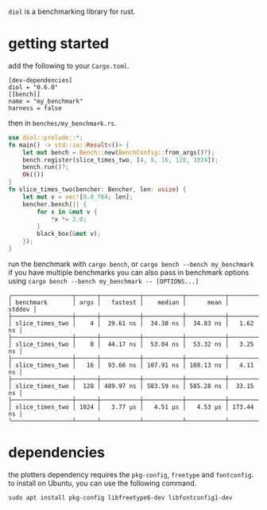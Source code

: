 `diol` is a benchmarking library for rust.
# getting started
add the following to your `Cargo.toml`.
```notcode
[dev-dependencies]
diol = "0.6.0"
[[bench]]
name = "my_benchmark"
harness = false
```
then in `benches/my_benchmark.rs`.
```rust
use diol::prelude::*;
fn main() -> std::io::Result<()> {
    let mut bench = Bench::new(BenchConfig::from_args()?);
    bench.register(slice_times_two, [4, 8, 16, 128, 1024]);
    bench.run()?;
    Ok(())
}
fn slice_times_two(bencher: Bencher, len: usize) {
    let mut v = vec![0.0_f64; len];
    bencher.bench(|| {
        for x in &mut v {
            *x *= 2.0;
        }
        black_box(&mut v);
    });
}
```
run the benchmark with `cargo bench`, or `cargo bench --bench my_benchmark` if you have multiple
benchmarks you can also pass in benchmark options using `cargo bench --bench my_benchmark --
[OPTIONS...]`
```
╭─────────────────┬──────┬───────────┬───────────┬───────────┬───────────╮
│ benchmark       │ args │   fastest │    median │      mean │    stddev │
├─────────────────┼──────┼───────────┼───────────┼───────────┼───────────┤
│ slice_times_two │    4 │  29.61 ns │  34.38 ns │  34.83 ns │   1.62 ns │
├─────────────────┼──────┼───────────┼───────────┼───────────┼───────────┤
│ slice_times_two │    8 │  44.17 ns │  53.04 ns │  53.32 ns │   3.25 ns │
├─────────────────┼──────┼───────────┼───────────┼───────────┼───────────┤
│ slice_times_two │   16 │  93.66 ns │ 107.91 ns │ 108.13 ns │   4.11 ns │
├─────────────────┼──────┼───────────┼───────────┼───────────┼───────────┤
│ slice_times_two │  128 │ 489.97 ns │ 583.59 ns │ 585.28 ns │  33.15 ns │
├─────────────────┼──────┼───────────┼───────────┼───────────┼───────────┤
│ slice_times_two │ 1024 │   3.77 µs │   4.51 µs │   4.53 µs │ 173.44 ns │
╰─────────────────┴──────┴───────────┴───────────┴───────────┴───────────╯
```

# dependencies

the plotters dependency requires the `pkg-config`, `freetype` and `fontconfig`.  
to install on Ubuntu, you can use the following command.

```
sudo apt install pkg-config libfreetype6-dev libfontconfig1-dev
```
